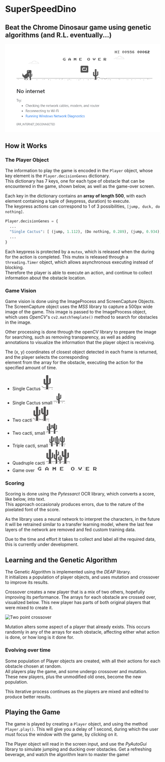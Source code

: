 # SuperSpeedDino

## Beat the Chrome Dinosaur game using genetic algorithms (and R.L. eventually...)

![Game Image](images/game.PNG)

## How it Works

### The Player Object
The information to play the game is encoded in the `Player` object, whose key element is the `Player.decisionGenes` dictionary.   
This dictionary has 7 keys, one for each type of obstacle that can be encountered in the game, shown below, as well as the game-over screen.  

Each key in the dictionary contains an **array of length 500**, with each element containing a tuple of (keypress, duration) to execute.  
The keypress actions can correspond to 1 of 3 possibilities, `[jump, duck, do nothing]`.  

```python
Player.decisionGenes = {
  ...
  "Single Cactus": [ (jump, 1.112), (Do nothing, 0.289), (jump, 0.934), ..., (duck, 0.853) ]
  ...
}
```

Each keypress is protected by a `mutex`, which is released when the during for the action is completed.
This mutex is released through a `threading.Timer` object, which allows asynchronous executing instead of blocking.  
Therefore the player is able to execute an action, and continue to collect information about the obstacle location.

### Game Vision

Game vision is done using the ImageProcess and ScreenCapture Objects. The ScreenCapture object uses the  *MSS* library
to capture a 500px wide image of the game. This image is passed to the ImageProcess object,  
which uses *OpenCV*'s `cv2.matchTemplate()` method to search for obstacles in the image. 

Other processing is done through the openCV library to prepare the image for searching, such as removing transparency,
as well as adding annotations to visualize the information that the player object is receiving.

The (x, y) coordinates of closest object detected in each frame is returned, and the player selects the corresponding  
element from the array for the obstacle, executing the action for the specified amount of time.

* Single Cactus ![single cactus](images/obstacle_images/single_cactus_large.PNG)
* Single Cactus small ![single cactus small](images/obstacle_images/single_cactus_small.PNG)
* Two cacti ![double cactus](images/obstacle_images/double_cactus_large.PNG)
* Two cacti, small ![double_cactus_small](images/obstacle_images/double_cactus_small.PNG)
* Triple cacti, small ![triple cactus](images/obstacle_images/triple_cactus_small.PNG)
* Quadruple cacti ![quad cacti](images/obstacle_images/quad_cactus.PNG)
* Game over ![game over](images/obstacle_images/game_over.PNG)

### Scoring
Scoring is done using the *Pytessarct* OCR library, which converts a score, like below, into text.  
This approach occasionaly produces errors, due to the nature of the pixelated font of the score.  

As the library uses a neural network to interpret the characters, in the future it will be retrained 
similar to a transfer learning model, where the last few layers of the network are removed and fed
custom training data. 

Due to the time and effort it takes to collect and label all the required data, this is currently
under development.

## Learning and the Genetic Algorithm

The Genetic Algorithm is implemented using the *DEAP* library.  
It initializes a population of player objects, and uses mutation and crossover
to improve its results. 

Crossover creates a new player that is a mix of two others, hopefully improving its
performance. The arrays for each obstacle are crossed over, visualized below.
This new player has parts of both original players that were mixed to create it.

![Two point crossover](https://www.tutorialspoint.com/genetic_algorithms/images/multi_point_crossover.jpg)

Mutation alters some aspect of a player that already exists. This occurs randomly
in any of the arrays for each obstacle, affecting either what action is done,
or how long is it done for.

### Evolving over time

Some population of Player objects are created, with all their actions for each obstacle chosen at random.  
All players play the game, and some undergo crossover and mutation. These new players, plus the unmodified old ones,
become the new population. 

This iterative process continues as the players are mixed and edited to produce better results.

## Playing the Game
The game is played by creating a `Player` object, and using the method `Player.play()`.
This will give you a delay of 1 second, during which the user must focus the window with the game, by clicking on it. 

The Player object will read in the screen input, and use the *PyAutoGui* library to 
simulate jumping and ducking over obstacles. Get a 
refreshing beverage, and watch the algorithm learn to master
the game!
